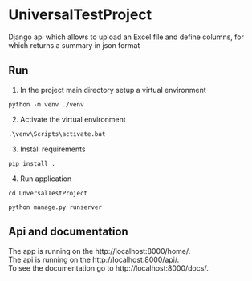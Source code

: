 # UniversalTestProject
Django api which allows to upload an Excel file and define columns, for which returns a summary in json format

## Run
1. In the project main directory setup a virtual environment
```
python -m venv ./venv
```

2. Activate the virtual environment
```
.\venv\Scripts\activate.bat
```

3. Install requirements
```
pip install .
```

4. Run application
```
cd UnversalTestProject
```
```
python manage.py runserver
```

## Api and documentation
The app is running on the http://localhost:8000/home/. <br>
The api is running on the http://localhost:8000/api/. <br>
To see the documentation go to http://localhost:8000/docs/.